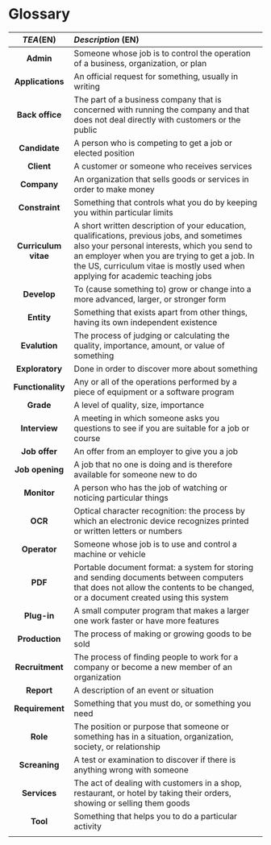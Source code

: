 # Glossary

|    **_TEA_**(EN)     | **_Description_** (EN)                                                                                                                                                                                                                                                        | 
|:--------------------:|:------------------------------------------------------------------------------------------------------------------------------------------------------------------------------------------------------------------------------------------------------------------------------|
|      **Admin**       | Someone whose job is to control the operation of a business, organization, or plan                                                                                                                                                                                            |
|   **Applications**   | An official request for something, usually in writing                                                                                                                                                                                                                         |
|   **Back office**    | The part of a business company that is concerned with running the company and that does not deal directly with customers or the public                                                                                                                                        |
|    **Candidate**     | A person who is competing to get a job or elected position                                                                                                                                                                                                                    |
|      **Client**      | A customer or someone who receives services                                                                                                                                                                                                                                   |
|     **Company**      | An organization that sells goods or services in order to make money                                                                                                                                                                                                           | 
|    **Constraint**    | Something that controls what you do by keeping you within particular limits                                                                                                                                                                                                   |
| **Curriculum vitae** | A short written description of your education, qualifications, previous jobs, and sometimes also your personal interests, which you send to an employer when you are trying to get a job. In the US, curriculum vitae is mostly used when applying for academic teaching jobs |
|     **Develop**      | To (cause something to) grow or change into a more advanced, larger, or stronger form                                                                                                                                                                                         |
|      **Entity**      | Something that exists apart from other things, having its own independent existence                                                                                                                                                                                           |
|    **Evalution**     | The process of judging or calculating the quality, importance, amount, or value of something                                                                                                                                                                                  |
|   **Exploratory**    | Done in order to discover more about something                                                                                                                                                                                                                                |
|  **Functionality**   | Any or all of the operations performed by a piece of equipment or a software program                                                                                                                                                                                          |
|      **Grade**       | A level of quality, size, importance                                                                                                                                                                                                                                          |
|    **Interview**     | A meeting in which someone asks you questions to see if you are suitable for a job or course                                                                                                                                                                                  |
|    **Job offer**     | An offer from an employer to give you a job                                                                                                                                                                                                                                   |
|   **Job opening**    | A job that no one is doing and is therefore available for someone new to do                                                                                                                                                                                                   |
|     **Monitor**      | A person who has the job of watching or noticing particular things                                                                                                                                                                                                            |
|       **OCR**        | Optical character recognition: the process by which an electronic device recognizes printed or written letters or numbers                                                                                                                                                     |
|     **Operator**     | Someone whose job is to use and control a machine or vehicle                                                                                                                                                                                                                  |
|       **PDF**        | Portable document format: a system for storing and sending documents between computers that does not allow the contents to be changed, or a document created using this system                                                                                                |
|     **Plug-in**      | A small computer program that makes a larger one work faster or have more features                                                                                                                                                                                            |
|    **Production**    | The process of making or growing goods to be sold                                                                                                                                                                                                                             |
|   **Recruitment**    | The process of finding people to work for a company or become a new member of an organization                                                                                                                                                                                 | 
|      **Report**      | A description of an event or situation                                                                                                                                                                                                                                        |
|   **Requirement**    | Something that you must do, or something you need                                                                                                                                                                                                                             |
|       **Role**       | The position or purpose that someone or something has in a situation, organization, society, or relationship                                                                                                                                                                  |
|    **Screaning**     | A test or examination to discover if there is anything wrong with someone                                                                                                                                                                                                     |
|     **Services**     | The act of dealing with customers in a shop, restaurant, or hotel by taking their orders, showing or selling them goods                                                                                                                                                       |
|       **Tool**       | Something that helps you to do a particular activity                                                                                                                                                                                                                          |
|                      |                                                                                                                                                                                                                                                                               |

